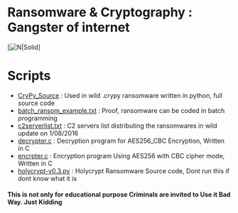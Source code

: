 # Ransomware & Cryptography : Gangster of internet

[![N|Solid](http://www.poppyits.com/_wp_generated/wpa841a18b_05_06.jpg)]


# Scripts
* [CryPy_Source](https://github.com/roothaxor/Ransom/blob/master/CryPy_Source.py)	: Used in wild .crypy ransomware written in python, full source code
* [batch_ransom_example.txt](https://github.com/roothaxor/Ransom/blob/master/batch_ransom_example.txt) : Proof, ransomware can be coded in batch programming
* [c2serverlist.txt](https://github.com/roothaxor/Ransom/blob/master/c2serverlist.txt) : C2 servers list distributing the ransomwares in wild update on 1/08/2016
* [decrypter.c](https://github.com/roothaxor/Ransom/blob/master/decrypter.c) : Decryption program for AES256_CBC Encryption, Written in C
* [encrpter.c](https://github.com/roothaxor/Ransom/blob/master/encrypter.c) : Encryption program Using AES256 with CBC cipher mode, Written in C
* [holycrypt-v0.3.py](https://github.com/roothaxor/Ransom/blob/master/holycrypt-v0.3.py) : Holycrypt Ransomware Source code, Dont run this if dont know what it is

#### This is not only for educational purpose Criminals are invited to Use it Bad Way. Just Kidding
